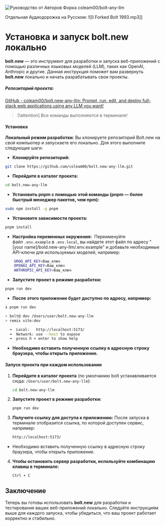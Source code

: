 ![Руководство от Авторов Форка coleam00/bolt-any-llm](https://youtu.be/3PFcAu_oU80?si=2t4ixyJeLq0cCoVs)

Отдельная Аудиодорожка на Русском: ![[I Forked Bolt 1993.mp3]]
# Установка и запуск bolt.new локально

**bolt.new** — это инструмент для разработки и запуска веб-приложений с помощью различных языковых моделей (LLM), таких как OpenAI, Anthropic и другие. Данная инструкция поможет вам развернуть **bolt.new** локально и начать разрабатывать свои проекты.
##### Репозиторий проекта:

[GitHub - coleam00/bolt.new-any-llm: Prompt, run, edit, and deploy full-stack web applications using any LLM you want!](https://github.com/coleam00/bolt.new-any-llm)

> [!attention] 
>Все команды выполняются в терминале!

#### Установка

**Локальный режим разработки**: Вы клонируете репозиторий Bolt.new на свой компьютер и запускаете его локально. Для этого выполните следующие шаги:

- **Клонируйте репозиторий:**
```zsh
git clone https://github.com/coleam00/bolt.new-any-llm.git
```

- **Перейдите в каталог проекта:**
```zsh
cd bolt.new-any-llm
```

- **Установить pnpm с помощью этой команды (pnpm — более быстрый менеджер пакетов, чем npm):**
```zsh
sudo npm install -g pnpm
```

- **Установите зависимости проекта:**
```zsh
pnpm install
```

- **Настройка переменных окружения:** 
	Переименуйте файл `.env.example` в `.env.local`, вы найдете этот файл по адресу 
	"[your name]/bold.new-any-llm/.env.example" и добавьте необходимые API-ключи для используемых моделей, например:
	
```zsh
	GROQ_API_KEY=Ваш_ключ
	OPENAI_API_KEY=Ваш_ключ
	ANTHROPIC_API_KEY=Ваш_ключ
```

- **Запустите проект в режиме разработки:**
```zsh
pnpm run dev
```

- **После этого приложение будет доступно по адресу, например:**
```zsh
❯ pnpm run dev

> bolt@ dev /Users/user/bolt.new-any-llm
> remix vite:dev

  ➜  Local:   http://localhost:5173/
  ➜  Network: use --host to expose
  ➜  press h + enter to show help
```

- **Необходимо вставить полученную ссылку в адресную строку браузера, чтобы открыть приложение.**

#### Запуск проекта при каждом использовании

1. **Перейдите в каталог проекта** (по умолчанию bolt устанавливается сюда: `/Users/user/bolt.new-any-llm`):   
     ```zsh
   cd bolt.new-any-llm
   ```
   
2. **Запустите проект в режиме разработки:**   
    ```zsh
   pnpm run dev
   ```
   
3. **Получите ссылку для доступа к приложению:**
   После запуска в терминале отобразится ссылка, по которой доступен сервис, например:
	 ```zsh
   http://localhost:5173/
   ```
   
 - Необходимо вставить полученную ссылку в адресную строку браузера, чтобы открыть приложение.
   
4. **Чтобы остановить сервер разработки, используйте комбинацию клавиш в терминале:**  
	```plaintext
	Ctrl + C
	```

## Заключение

Теперь вы готовы использовать **bolt.new** для разработки и тестирования ваших веб-приложений локально. Следуйте инструкциям выше для каждого запуска, чтобы убедиться, что ваш проект работает корректно и стабильно.